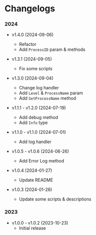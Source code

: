 # Changelogs

### 2024

- v1.4.0 (2024-09-06)
  - Refactor
  - Add `ProcessID` param & methods

- v1.3.1 (2024-09-05)
  - Fix some scripts

- v1.3.0 (2024-09-04)
  - Change log handler
  - Add `Level` & `ProcessName` param
  - Add `SetProcessName` method

- v1.1.1 - v1.2.0 (2024-07-19)
  - Add debug method
  - Add `Info` type

- v1.1.0 - v1.1.0 (2024-07-01)
  - Add log handler

- v1.0.5 - v1.0.6 (2024-06-26)
  - Add Error Log method

- v1.0.4 (2024-01-27)
  - Update README

- v1.0.3 (2024-01-26)
    - Update some scripts & descriptions

### 2023

- v1.0.0 - v1.0.2 (2023-10-23)
    - Initial release
